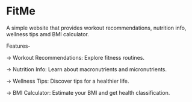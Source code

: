 # FitMe
A simple website that provides workout recommendations, nutrition info, wellness tips amd BMI calculator.

Features-

-> Workout Recommendations: Explore fitness routines.

-> Nutrition Info: Learn about macronutrients and micronutrients.

-> Wellness Tips: Discover tips for a healthier life.

-> BMI Calculator: Estimate your BMI and get health classification.
